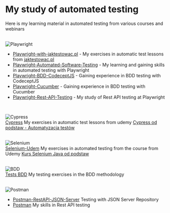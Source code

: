 # My study of automated testing

Here is my learning material in automated testing from various courses and webinars  
<br>

![Playwright](https://img.shields.io/badge/-Playwright-3776AB?style=flat&logo=Playwright&logoColor=white)

- [Playwright-with-jaktestowac.pl](https://github.com/adamcegielka/learn-test-automation/tree/main/Playwright) - My exercises in automatic test lessons from [jaktestowac.pl](https://jaktestowac.pl/)
- [Playwright-Automated-Software-Testing](https://github.com/adamcegielka/learn-test-automation/tree/main/Playwright-Automated-Software-Testing) - My learning and gaining skills in automated testing with Playwright
- [Playwright-BDD-CodeceptJS](https://github.com/adamcegielka/learn-test-automation/tree/main/Playwright-BDD-CodeceptJS) - Gaining experience in BDD testing with CodeceptJS
- [Playwright-Cucumber](https://github.com/adamcegielka/learn-test-automation/tree/main/Playwright-Cucumber) - Gaining experience in BDD testing with Cucumber
- [Playwright-Rest-API-Testing](https://github.com/adamcegielka/learn-test-automation/tree/main/Playwright-Rest-API-Testing) - My study of Rest API testing at Playwright  
<br>

![Cypress](https://img.shields.io/badge/-Cypress-3776AB?style=flat&logo=Cypress&logoColor=white)  
[Cypress](https://github.com/adamcegielka/learn-test-automation/tree/main/Cypress) My exercises in automatic test lessons from udemy [Cypress od podstaw - Automatyzacja testów](https://www.udemy.com/course/cypress-od-podstaw/)  
<br>

![Selenium](https://img.shields.io/badge/-Selenium-3776AB?style=flat&logo=Selenium&logoColor=white)  
[Selenium-Udem](https://github.com/adamcegielka/learn-test-automation/tree/main/Selenium-Udem) My exercises in automated testing from the course from Udemy [Kurs Selenium Java od podstaw](https://www.udemy.com/course/kurs-selenium-java/)  
<br>

![BDD](https://img.shields.io/badge/-BDD-3776AB?style=flat&logo=BDD&logoColor=white)  
[Tests BDD](https://github.com/adamcegielka/learn-test-automation/tree/main/Tests%20BDD) My testing exercises in the BDD methodology  
<br>

![Postman](https://img.shields.io/badge/-Postman-3776AB?style=flat&logo=Postman&logoColor=white)  
- [Postman-RestAPI-JSON-Server](https://github.com/adamcegielka/learn-test-automation/tree/main/Postman-RestAPI-JSON-Server) Testing with JSON Server Repository
- [Postman](https://github.com/adamcegielka/learn-test-automation/tree/main/Postman) My skills in Rest API testing
